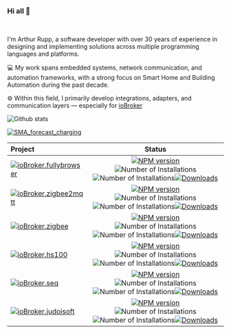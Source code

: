 ### Hi all 👋
<br>

I'm Arthur Rupp, a software developer with over 30 years of experience in designing and implementing solutions across multiple programming languages and platforms.
<br>

💻 My work spans embedded systems, network communication, and automation frameworks, with a strong focus on Smart Home and Building Automation during the past decade.
<br>

⚙️ Within this field, I primarily develop integrations, adapters, and communication layers — especially for [ioBroker](https://iobroker.com/)

<!--
**arteck/arteck** is a ✨ _special_ ✨ repository because its `README.md` (this file) appears on your GitHub profile.

Here are some ideas to get you started:

- 🔭 I’m currently working on ...
- 🌱 I’m currently learning ...
- 👯 I’m looking to collaborate on ...
- 🤔 I’m looking for help with ...
- 💬 Ask me about ...
- 📫 How to reach me: ...
- 😄 Pronouns: ...
- ⚡ Fun fact: ...
-->
  
![Github stats](https://github-readme-stats.vercel.app/api?username=arteck&theme=white&show_icons=true&count_private=true)

[![SMA_forecast_charging](https://github-readme-stats.vercel.app/api/pin/?username=arteck&repo=SMA_forecast_charging)](https://github.com/arteck/SMA_forecast_charging)

| Project  | Status | 
| :------------ |:---------------:| 
| [![ioBroker.fullybrowser](https://github-readme-stats.vercel.app/api/pin/?username=arteck&repo=ioBroker.fullybrowser)](https://github.com/arteck/ioBroker.fullybrowser) | [![NPM version](http://img.shields.io/npm/v/iobroker.fullybrowser.svg)](https://www.npmjs.com/package/iobroker.fullybrowser)![Number of Installations](http://iobroker.live/badges/fullybrowser-stable.svg)![Number of Installations](http://iobroker.live/badges/fullybrowser-installed.svg)[![Downloads](https://img.shields.io/npm/dm/iobroker.fullybrowser.svg)](https://www.npmjs.com/package/iobroker.fullybrowser) |
| [![ioBroker.zigbee2mqtt](https://github-readme-stats.vercel.app/api/pin/?username=arteck&repo=ioBroker.zigbee2mqtt)](https://github.com/arteck/ioBroker.zigbee2mqtt) | [![NPM version](http://img.shields.io/npm/v/iobroker.zigbee2mqtt.svg)](https://www.npmjs.com/package/iobroker.zigbee2mqtt)![Number of Installations](http://iobroker.live/badges/zigbee2mqtt-stable.svg)![Number of Installations](http://iobroker.live/badges/zigbee2mqtt-installed.svg)[![Downloads](https://img.shields.io/npm/dm/iobroker.zigbee2mqtt.svg)](https://www.npmjs.com/package/iobroker.zigbee2mqtt) |
| [![ioBroker.zigbee](https://github-readme-stats.vercel.app/api/pin/?username=iobroker&repo=ioBroker.zigbee)](https://github.com/iobroker/ioBroker.zigbee) | [![NPM version](http://img.shields.io/npm/v/iobroker.zigbee.svg)](https://www.npmjs.com/package/iobroker.zigbee)![Number of Installations](http://iobroker.live/badges/zigbee-stable.svg)![Number of Installations](http://iobroker.live/badges/zigbee-installed.svg)[![Downloads](https://img.shields.io/npm/dm/iobroker.zigbee.svg)](https://www.npmjs.com/package/iobroker.zigbee) |
| [![ioBroker.hs100](https://github-readme-stats.vercel.app/api/pin/?username=arteck&repo=ioBroker.hs100)](https://github.com/arteck/ioBroker.hs100) | [![NPM version](http://img.shields.io/npm/v/iobroker.hs100.svg)](https://www.npmjs.com/package/iobroker.hs100)![Number of Installations](http://iobroker.live/badges/hs100-stable.svg)![Number of Installations](http://iobroker.live/badges/hs100-installed.svg)[![Downloads](https://img.shields.io/npm/dm/iobroker.hs100.svg)](https://www.npmjs.com/package/iobroker.hs100) |
| [![ioBroker.seq](https://github-readme-stats.vercel.app/api/pin/?username=arteck&repo=ioBroker.seq)](https://github.com/arteck/ioBroker.seq) | [![NPM version](http://img.shields.io/npm/v/iobroker.seq.svg)](https://www.npmjs.com/package/iobroker.seq)![Number of Installations](http://iobroker.live/badges/seq-stable.svg)![Number of Installations](http://iobroker.live/badges/seq-installed.svg)[![Downloads](https://img.shields.io/npm/dm/iobroker.seq.svg)](https://www.npmjs.com/package/iobroker.seq) |
| [![ioBroker.judoisoft](https://github-readme-stats.vercel.app/api/pin/?username=arteck&repo=ioBroker.judoisoft)](https://github.com/arteck/ioBroker.judoisoft) | [![NPM version](http://img.shields.io/npm/v/iobroker.judoisoft.svg)](https://www.npmjs.com/package/iobroker.judoisoft)![Number of Installations](http://iobroker.live/badges/judoisoft-stable.svg)![Number of Installations](http://iobroker.live/badges/judoisoft-installed.svg)[![Downloads](https://img.shields.io/npm/dm/iobroker.judoisoft.svg)](https://www.npmjs.com/package/iobroker.judoisoft) |






